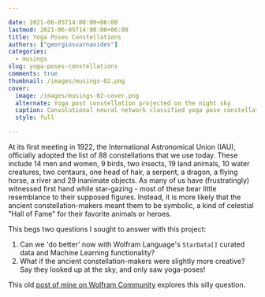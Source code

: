 ```yaml
---

date: 2021-06-05T14:00:00+06:00
lastmod: 2021-06-05T14:00:00+06:00
title: Yoga Poses Constellations
authors: ["georgiosvarnavides"]
categories:
  - musings
slug: yoga-poses-constellations
comments: true
thumbnail: /images/musings-02.png
cover:
  image: /images/musings-02-cover.png
  alternate: Yoga post constellation projected on the night sky
  caption: Convolutional neural network classified yoga pose constellation (see [[1]](https://community.wolfram.com/groups/-/m/t/1207400))
  style: full

---
```


At its first meeting in 1922, the International Astronomical Union (IAU), officially adopted the list of 88 constellations that we use today.
These include 14 men and women, 9 birds, two insects, 19 land animals, 10 water creatures, two centaurs, one head of hair, a serpent, a dragon, a flying horse, a river and 29 inanimate objects. 
As many of us have (frustratingly) witnessed first hand while star-gazing - most of these bear little resemblance to their supposed figures. 
Instead, it is more likely that the ancient constellation-makers meant them to be symbolic, a kind of celestial "Hall of Fame" for their favorite animals or heroes.

This begs two questions I sought to answer with this project:

1. Can we 'do better' now with Wolfram Language's `StarData[]` curated data and Machine Learning functionality?
2. What if the ancient constellation-makers were slightly more creative? 
Say they looked up at the sky, and only saw yoga-poses!

This old [post of mine on Wolfram Community](https://community.wolfram.com/groups/-/m/t/1207400) explores this silly question. 
